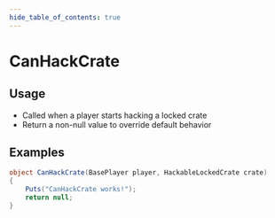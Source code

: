 ```yaml
---
hide_table_of_contents: true
---
```


# CanHackCrate

## Usage

* Called when a player starts hacking a locked crate
* Return a non-null value to override default behavior

## Examples

```csharp title=""
object CanHackCrate(BasePlayer player, HackableLockedCrate crate)
{
    Puts("CanHackCrate works!");
    return null;
}
```
